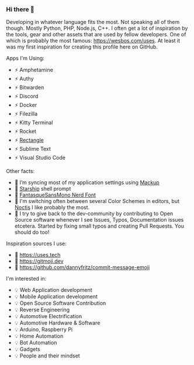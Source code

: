 ### Hi there 👋

Developing in whatever language fits the most. Not speaking all of them though. Mostly Python, PHP, Node.js, C++. I often get a lot of inspiration by the tools, gear and other assets that are used by fellow developers. One of which is probably the most famous: https://wesbos.com/uses. At least it was my first inspiration for creating this profile here on GitHub.

Apps I'm Using:

- ⚡ Amphetamine
- ⚡ Authy
- ⚡ Bitwarden
- ⚡ Discord
- ⚡ Docker
- ⚡ Filezilla
- ⚡ Kitty Terminal
- ⚡ Rocket
- ⚡ [Rectangle](https://rectangleapp.com)
- ⚡ Sublime Text
- ⚡ Visual Studio Code

Other facts:

- 🔭 I’m syncing most of my application settings using [Mackup](https://github.com/lra/mackup)
- 🔭 [Starship](https://starship.rs/) shell prompt
- 🔭 [FantasqueSansMono Nerd Font](https://www.nerdfonts.com)
- 🔭 I'm switching often between several Color Schemes in editors, but [Noctis](https://github.com/liviuschera/noctis) I like probably the most.
- 🔭 I try to give back to the dev-community by contributing to Open Source software whenever I see Issues, Typos, Documentation issues etcetera. Started by fixing small typos and creating Pull Requests. You should do too!

Inspiration sources I use:

- 🌟 https://uses.tech
- 🌟 https://gitmoji.dev
- 🌟 https://github.com/dannyfritz/commit-message-emoji

I'm interested in:

- 💡 Web Application development
- 💡 Mobile Application development
- 💡 Open Source Software Contribution
- 💡 Reverse Engineering
- 💡 Automotive Electrification
- 💡 Automotive Hardware & Software
- 💡 Arduino, Raspberry Pi
- 💡 Home Automation
- 💡 Bot Automation
- 💡 Gadgets
- 💡 People and their mindset


<!--
**topscoder/topscoder** is a ✨ _special_ ✨ repository because its `README.md` (this file) appears on your GitHub profile.

Here are some ideas to get you started:

- 🔭 I’m currently working on ...
- 🌱 I’m currently learning ...
- 👯 I’m looking to collaborate on ...
- 🤔 I’m looking for help with ...
- 💬 Ask me about ...
- 📫 How to reach me: ...
- 😄 Pronouns: ...
- ⚡ Fun fact: ...
-->
